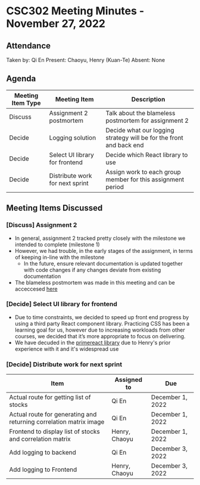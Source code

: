 # CSC302 Meeting Minutes - November 27, 2022

## Attendance

Taken by: Qi En
Present: Chaoyu, Henry (Kuan-Te)
Absent: None

## Agenda

| Meeting Item Type | Meeting Item                    | Description                                                         |
| ----------------- | ------------------------------- | ------------------------------------------------------------------- |
| Discuss           | Assignment 2 postmortem         | Talk about the blameless postmortem for assignment 2                |
| Decide            | Logging solution                | Decide what our logging strategy will be for the front and back end |
| Decide            | Select UI library for frontend  | Decide which React library to use                                   |
| Decide            | Distribute work for next sprint | Assign work to each group member for this assignment period         |

## Meeting Items Discussed

### [Discuss] Assignment 2

- In general, assignment 2 tracked pretty closely with the milestone we intended to complete (milestone 1)
- However, we had trouble, in the early stages of the assignment, in terms of keeping in-line with the milestone
  - In the future, ensure relevant documentation is updated together with code changes if any changes deviate from existing documentation
- The blameless postmortem was made in this meeting and can be acceccesed [here](https://github.com/tqe1999/csc302-skynet/blob/main/documentation/blameless-postmortem-2.md)

### [Decide] Select UI library for frontend

- Due to time constraints, we decided to speed up front end progress by using a third party React component library. Practicing CSS has been a learning goal for us, however due to increasing workloads from other courses, we decided that it’s more appropriate to focus on delivering.
- We have decuded in the [primereact library](https://www.primefaces.org/primereact/setup/) due to Henry's prior experience with it and it's widespread use

### [Decide] Distribute work for next sprint

| Item                                                               | Assigned to   | Due              |
| ------------------------------------------------------------------ | ------------- | ---------------- |
| Actual route for getting list of stocks                            | Qi En         | December 1, 2022 |
| Actual route for generating and returning correlation matrix image | Qi En         | December 1, 2022 |
| Frontend to display list of stocks and correlation matrix          | Henry, Chaoyu | December 1, 2022 |
| Add logging to backend                                             | Qi En         | December 3, 2022 |
| Add logging to Frontend                                            | Henry, Chaoyu | December 3, 2022 |
